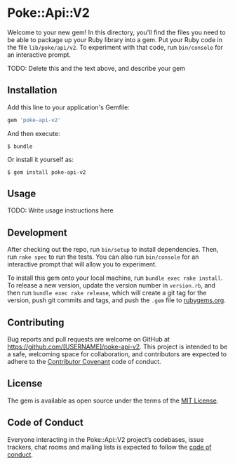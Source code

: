 # Poke::Api::V2

Welcome to your new gem! In this directory, you'll find the files you need to be able to package up your Ruby library into a gem. Put your Ruby code in the file `lib/poke/api/v2`. To experiment with that code, run `bin/console` for an interactive prompt.

TODO: Delete this and the text above, and describe your gem

## Installation

Add this line to your application's Gemfile:

```ruby
gem 'poke-api-v2'
```

And then execute:

    $ bundle

Or install it yourself as:

    $ gem install poke-api-v2

## Usage

TODO: Write usage instructions here

## Development

After checking out the repo, run `bin/setup` to install dependencies. Then, run `rake spec` to run the tests. You can also run `bin/console` for an interactive prompt that will allow you to experiment.

To install this gem onto your local machine, run `bundle exec rake install`. To release a new version, update the version number in `version.rb`, and then run `bundle exec rake release`, which will create a git tag for the version, push git commits and tags, and push the `.gem` file to [rubygems.org](https://rubygems.org).

## Contributing

Bug reports and pull requests are welcome on GitHub at https://github.com/[USERNAME]/poke-api-v2. This project is intended to be a safe, welcoming space for collaboration, and contributors are expected to adhere to the [Contributor Covenant](http://contributor-covenant.org) code of conduct.

## License

The gem is available as open source under the terms of the [MIT License](https://opensource.org/licenses/MIT).

## Code of Conduct

Everyone interacting in the Poke::Api::V2 project’s codebases, issue trackers, chat rooms and mailing lists is expected to follow the [code of conduct](https://github.com/[USERNAME]/poke-api-v2/blob/master/CODE_OF_CONDUCT.md).
